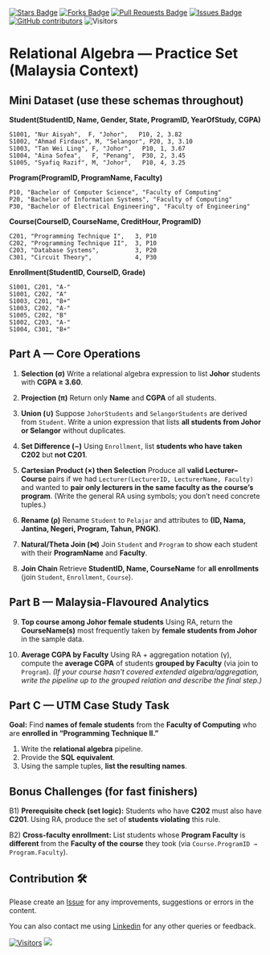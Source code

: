 
<a href="https://github.com/drshahizan/database/stargazers"><img src="https://img.shields.io/github/stars/drshahizan/database" alt="Stars Badge"/></a>
<a href="https://github.com/drshahizan/database/network/members"><img src="https://img.shields.io/github/forks/drshahizan/database" alt="Forks Badge"/></a>
<a href="https://github.com/drshahizan/database/pulls"><img src="https://img.shields.io/github/issues-pr/drshahizan/database" alt="Pull Requests Badge"/></a>
<a href="https://github.com/drshahizan/database/issues"><img src="https://img.shields.io/github/issues/drshahizan/database" alt="Issues Badge"/></a>
<a href="https://github.com/drshahizan/database/graphs/contributors"><img alt="GitHub contributors" src="https://img.shields.io/github/contributors/drshahizan/database?color=2b9348"></a>
![Visitors](https://api.visitorbadge.io/api/visitors?path=https%3A%2F%2Fgithub.com%2Fdrshahizan%2Fdatabase&labelColor=%23d9e3f0&countColor=%23697689&style=flat)

# Relational Algebra — Practice Set (Malaysia Context)

## Mini Dataset (use these schemas throughout)

**Student(StudentID, Name, Gender, State, ProgramID, YearOfStudy, CGPA)**

```
S1001, "Nur Aisyah",  F, "Johor",   P10, 2, 3.82
S1002, "Ahmad Firdaus", M, "Selangor", P20, 3, 3.10
S1003, "Tan Wei Ling", F, "Johor",   P10, 1, 3.67
S1004, "Aina Sofea",   F, "Penang",  P30, 2, 3.45
S1005, "Syafiq Razif", M, "Johor",   P10, 4, 3.25
```

**Program(ProgramID, ProgramName, Faculty)**

```
P10, "Bachelor of Computer Science", "Faculty of Computing"
P20, "Bachelor of Information Systems", "Faculty of Computing"
P30, "Bachelor of Electrical Engineering", "Faculty of Engineering"
```

**Course(CourseID, CourseName, CreditHour, ProgramID)**

```
C201, "Programming Technique I",   3, P10
C202, "Programming Technique II",  3, P10
C203, "Database Systems",          3, P20
C301, "Circuit Theory",            4, P30
```

**Enrollment(StudentID, CourseID, Grade)**

```
S1001, C201, "A-"
S1001, C202, "A"
S1003, C201, "B+"
S1003, C202, "A-"
S1005, C202, "B"
S1002, C203, "A-"
S1004, C301, "B+"
```

## Part A — Core Operations

1. **Selection (σ)**
   Write a relational algebra expression to list **Johor** students with **CGPA ≥ 3.60**.

2. **Projection (π)**
   Return only **Name** and **CGPA** of all students.

3. **Union (∪)**
   Suppose `JohorStudents` and `SelangorStudents` are derived from `Student`.
   Write a union expression that lists **all students from Johor or Selangor** without duplicates.

4. **Set Difference (−)**
   Using `Enrollment`, list **students who have taken C202** but **not C201**.

5. **Cartesian Product (×) then Selection**
   Produce all **valid Lecturer–Course** pairs if we had `Lecturer(LecturerID, LecturerName, Faculty)` and wanted to **pair only lecturers in the same faculty as the course’s program**.
   (Write the general RA using symbols; you don’t need concrete tuples.)

6. **Rename (ρ)**
   Rename `Student` to `Pelajar` and attributes to **(ID, Nama, Jantina, Negeri, Program, Tahun, PNGK)**.

7. **Natural/Theta Join (⋈)**
   Join `Student` and `Program` to show each student with their **ProgramName** and **Faculty**.

8. **Join Chain**
   Retrieve **StudentID, Name, CourseName** for **all enrollments** (join `Student`, `Enrollment`, `Course`).

## Part B — Malaysia-Flavoured Analytics

9. **Top course among Johor female students**
   Using RA, return the **CourseName(s)** most frequently taken by **female students from Johor** in the sample data.

10. **Average CGPA by Faculty**
    Using RA + aggregation notation (γ), compute the **average CGPA** of students **grouped by Faculty** (via join to `Program`).
    *(If your course hasn’t covered extended algebra/aggregation, write the pipeline up to the grouped relation and describe the final step.)*

## Part C — UTM Case Study Task

**Goal:** Find **names of female students** from the **Faculty of Computing** who are **enrolled in “Programming Technique II.”**

1. Write the **relational algebra** pipeline.
2. Provide the **SQL equivalent**.
3. Using the sample tuples, **list the resulting names**.

## Bonus Challenges (for fast finishers)

B1) **Prerequisite check (set logic):**
Students who have **C202** must also have **C201**. Using RA, produce the set of **students violating** this rule.

B2) **Cross-faculty enrollment:**
List students whose **Program Faculty** is **different** from the **Faculty of the course** they took (via `Course.ProgramID → Program.Faculty`).


## Contribution 🛠️
Please create an [Issue](https://github.com/drshahizan/HPDP/issues) for any improvements, suggestions or errors in the content.

You can also contact me using [Linkedin](https://www.linkedin.com/in/drshahizan/) for any other queries or feedback.

[![Visitors](https://api.visitorbadge.io/api/visitors?path=https%3A%2F%2Fgithub.com%2Fdrshahizan&labelColor=%23697689&countColor=%23555555&style=plastic)](https://visitorbadge.io/status?path=https%3A%2F%2Fgithub.com%2Fdrshahizan)
![](https://hit.yhype.me/github/profile?user_id=81284918)




